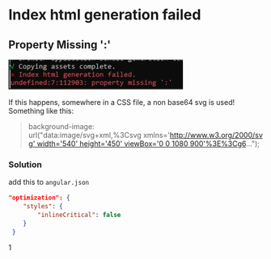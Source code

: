 
# Index html generation failed

## Property Missing ':'
![](assets/images/index-html-gen-failed.png)

If this happens, somewhere in a CSS file, a non base64 svg is used!
Something like this:
> background-image: url("data:image/svg+xml,%3Csvg xmlns='http://www.w3.org/2000/svg' width='540' height='450' viewBox='0 0 1080 900'%3E%3Cg6...");

### Solution
add this to `angular.json`
```json
"optimization": {
	"styles": {
		"inlineCritical": false
	}
 }
```

1
